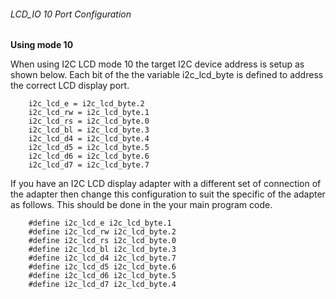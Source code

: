 <div class="section">

<div class="titlepage">

<div>

<div>

###### <span id="_lcd_io_10_port_configuration"></span>LCD\_IO 10 Port Configuration

</div>

</div>

</div>

<span class="strong">**Using mode 10**</span>

When using I2C LCD mode 10 the target I2C device address is setup as
shown below. Each bit of the the variable i2c\_lcd\_byte is defined to
address the correct LCD display port.

``` screen
    i2c_lcd_e = i2c_lcd_byte.2
    i2c_lcd_rw = i2c_lcd_byte.1
    i2c_lcd_rs = i2c_lcd_byte.0
    i2c_lcd_bl = i2c_lcd_byte.3
    i2c_lcd_d4 = i2c_lcd_byte.4
    i2c_lcd_d5 = i2c_lcd_byte.5
    i2c_lcd_d6 = i2c_lcd_byte.6
    i2c_lcd_d7 = i2c_lcd_byte.7
```

If you have an I2C LCD display adapter with a different set of
connection of the adapter then change this configuration to suit the
specific of the adapter as follows. This should be done in the your main
program code.

``` screen
    #define i2c_lcd_e i2c_lcd_byte.1
    #define i2c_lcd_rw i2c_lcd_byte.2
    #define i2c_lcd_rs i2c_lcd_byte.0
    #define i2c_lcd_bl i2c_lcd_byte.3
    #define i2c_lcd_d4 i2c_lcd_byte.7
    #define i2c_lcd_d5 i2c_lcd_byte.6
    #define i2c_lcd_d6 i2c_lcd_byte.5
    #define i2c_lcd_d7 i2c_lcd_byte.4
```

</div>
